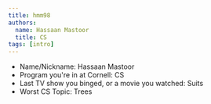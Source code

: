```yaml
---
title: hmm98
authors:
  name: Hassaan Mastoor
  title: CS
tags: [intro]
---
```


- Name/Nickname: Hassaan Mastoor
- Program you're in at Cornell: CS
- Last TV show you binged, or a movie you watched: Suits
- Worst CS Topic: Trees

